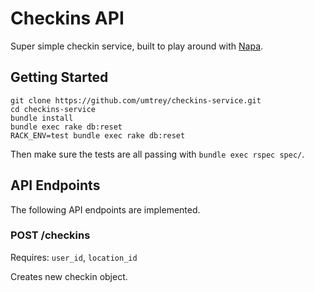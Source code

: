 # Checkins API

Super simple checkin service, built to play around with
[Napa](https://github.com/bellycard/napa).

## Getting Started

```
git clone https://github.com/umtrey/checkins-service.git
cd checkins-service
bundle install
bundle exec rake db:reset
RACK_ENV=test bundle exec rake db:reset
```

Then make sure the tests are all passing with `bundle exec rspec spec/`.

## API Endpoints

The following API endpoints are implemented.

### POST /checkins

Requires: `user_id`, `location_id`

Creates new checkin object.
